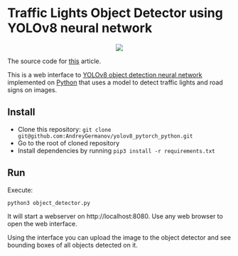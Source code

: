# Traffic Lights Object Detector using YOLOv8 neural network

<div align="center">
<a href="https://dev.to/andreygermanov/a-practical-introduction-to-object-detection-with-yolov8-neural-network-3n8c">
    <img src="https://res.cloudinary.com/practicaldev/image/fetch/s--mZ1E0vOa--/c_imagga_scale,f_auto,fl_progressive,h_420,q_auto,w_1000/https://dev-to-uploads.s3.amazonaws.com/uploads/articles/n2auv9i8405cgnxhru40.png"/>
</a>
</div>

The source code for [this](https://dev.to/andreygermanov/a-practical-introduction-to-object-detection-with-yolov8-neural-network-3n8c) article.

This is a web interface to [YOLOv8 object detection neural network](https://ultralytics.com/yolov8)
implemented on [Python](https://www.python.org) that uses a model to detect traffic lights and road signs on images.

## Install

- Clone this repository: `git clone git@github.com:AndreyGermanov/yolov8_pytorch_python.git`
- Go to the root of cloned repository
- Install dependencies by running `pip3 install -r requirements.txt`

## Run

Execute:

```
python3 object_detector.py
```

It will start a webserver on http://localhost:8080. Use any web browser to open the web interface.

Using the interface you can upload the image to the object detector and see bounding boxes of all objects detected on it.
